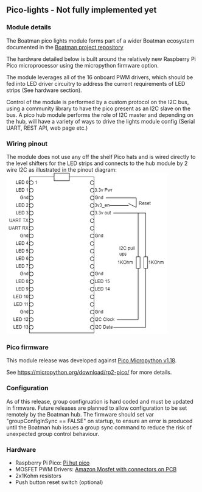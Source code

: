 ## Pico-lights - Not fully implemented yet
### Module details
The Boatman pico lights module forms part of a wider Boatman ecosystem documented in the [Boatman project repository](https://github.com/sjefferson99/Boatman-project)

The hardware detailed below is built around the relatively new Raspberry Pi Pico microprocessor using the micropython firmware option.

The module leverages all of the 16 onboard PWM drivers, which should be fed into LED driver circuitry to address the current requirements of LED strips (See hardware section).

Control of the module is performed by a custom protocol on the I2C bus, using a community library to have the pico present as an I2C slave on the bus.
A pico hub module performs the role of I2C master and depending on the hub, will have a variety of ways to drive the lights module config (Serial UART, REST API, web page etc.)

### Wiring pinout
The module does not use any off the shelf Pico hats and is wired directly to the level shifters for the LED strips and connects to the hub module by 2 wire I2C as illustrated in the pinout diagram:
![Pico lights pinout diagram](../images/LED%20PICO%20Pinout.drawio.png)

### Pico firmware
This module release was developed against [Pico Micropython v1.18](https://micropython.org/resources/firmware/rp2-pico-20220117-v1.18.uf2).

See https://micropython.org/download/rp2-pico/ for more details.

### Configuration
As of this release, group configruation is hard coded and must be updated in firmware. Future releases are planned to allow configuration to be set remotely by the Boatman hub. The firmware should set var "groupConfigInSync == FALSE" on startup, to ensure an error is produced until the Boatman hub issues a group sync command to reduce the risk of unexpected group control behaviour.

### Hardware
- Raspberry Pi Pico: [Pi hut pico](https://thepihut.com/products/raspberry-pi-pico)
- MOSFET PWM Drivers: [Amazon Mosfet with connectors on PCB](https://www.amazon.co.uk/gp/product/B07QVZK39F/ref=ppx_yo_dt_b_asin_title_o05_s00?ie=UTF8&psc=1)
- 2x1Kohm resistors
- Push button reset switch (optional)